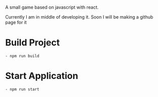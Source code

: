 A small game based on javascript with react.

Currently I am in middle of developing it. Soon I will be making a github page for it

# Build Project
    - npm run build

# Start Application
    - npm run start
    